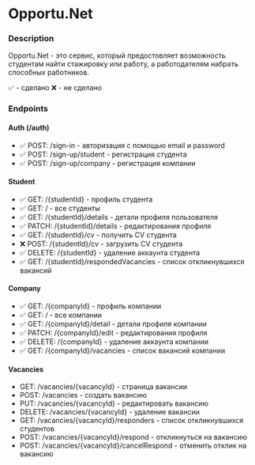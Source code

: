# Opportu.Net

### Description
Opportu.Net - это сервис, который предостовляет возможность студентам найти стажировку или работу, а работодателям набрать способных работников.

✅ - сделано
❌ - не сделано

### Endpoints
#### Auth (/auth)
* ✅ POST: /sign-in - авторизация с помощью email и password
* ✅ POST: /sign-up/student - регистрация студента
* ✅ POST: /sign-up/company - регистрация компании

#### Student
* ✅ GET: /{studentId} - профиль студента
* ✅ GET: / - все студенты
* ✅ GET: /{studentId}/details - детали профиля пользователя
* ✅ PATCH: /{studentId}/details - редактирования профиля
* ✅ GET: /{studentId}/cv - получить CV студента
* ❌ POST: /{studentId}/cv - загрузить CV студента
* ✅ DELETE: /{studentId} - удаление аккаунта студента
* ✅ GET: /{studentId}/respondedVacancies - список откликнувшихся вакансий

#### Company
* ✅ GET: /{companyId} - профиль компании
* ✅ GET: / - все компании
* ✅ GET: /{companyId}/detail - детали профиля компании
* ✅ PATCH: /{companyId}/edit - редактирования профиля
* ✅ DELETE: /{companyId} - удаление аккаунта компании
* ✅ GET: /{companyId}/vacancies - список вакансий компании

#### Vacancies
* GET: /vacancies/{vacancyId} - страница вакансии
* POST: /vacancies - создать вакансию
* PUT: /vacancies/{vacancyId} - редактировать вакансию
* DELETE: /vacancies/{vacancyId} - удаление вакансии
* GET: /vacancies/{vacancyId}/responders - список откликнувшихся студентов
* POST: /vacancies/{vacancyId}/respond - откликнуться на вакансию
* POST: /vacancies/{vacancyId}/cancelRespond - отменить отклик на вакансию


